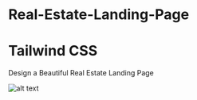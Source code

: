 # Real-Estate-Landing-Page

# Tailwind CSS

Design a Beautiful Real Estate Landing Page

![alt text](https://github.com/yusufobr/Real-Estate-Landing-Page/blob/main/img/Artboard%20%E2%80%93%201.png)
